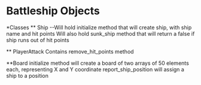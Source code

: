 # Battleship Objects
*Classes
** Ship --Will hold initialize method that will create ship, with ship name and hit points
 Will also hold sunk_ship method that will return a false if ship runs out of hit points  
 
** PlayerAttack
Contains remove_hit_points method

**Board
initialize method will create a board of two arrays of 50 elements each, representing X and Y coordinate
report_ship_position will assign a ship to a position
